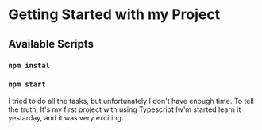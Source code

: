 # Getting Started with my Project

## Available Scripts

### `npm instal`
### `npm start`

I tried to do all the tasks, but unfortunately I don't have enough time. To tell the truth, It's my first project with using Typescript Iw'm started learn it yestarday, and it was very exciting.

